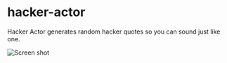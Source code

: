 # hacker-actor
Hacker Actor generates random hacker quotes so you can sound just like one.

![Screen shot](https://puu.sh/t3eif/fe07a63c66.png)
